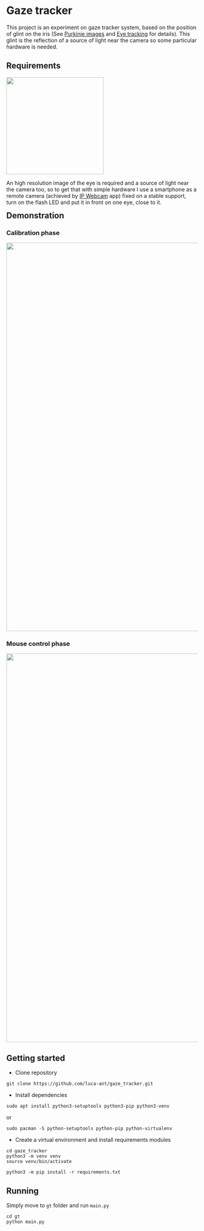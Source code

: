 # Gaze tracker

This project is an experiment on gaze tracker system, based on the position of glint on the iris (See [Purkinje images]() and [Eye tracking](https://en.wikipedia.org/wiki/Eye_tracking#Technologies_and_techniques) for details). This glint is the reflection of a source of light near the camera so some particular hardware is needed.


## Requirements

<div style="float: right">
  <img width=256px src="https://github.com/luca-ant/gaze_tracker/blob/master/videos/cam.jpg">




An high resolution image of the eye is required and a source of light near the camera too, so to get that with simple hardware I use a smartphone as a remote camera (achieved by [IP Webcam](https://play.google.com/store/apps/details?id=com.pas.webcam) app) fixed on a stable support, turn on the flash LED and put it in front on one eye, close to it. 

</div>


## Demonstration

### Calibration phase
<p align="center">
  <img width=1024px src="https://github.com/luca-ant/gaze_tracker/blob/master/videos/gaze_tracker_calibration.gif">
</p>

### Mouse control phase
<p align="center">
  <img width=1024px src="https://github.com/luca-ant/gaze_tracker/blob/master/videos/gaze_tracker_mouse.gif">
</p>


## Getting started

* Clone repository
```
git clone https://github.com/luca-ant/gaze_tracker.git
```

* Install dependencies
```
sudo apt install python3-setuptools python3-pip python3-venv
```
or
```
sudo pacman -S python-setuptools python-pip python-virtualenv
```

* Create a virtual environment and install requirements modules
```
cd gaze_tracker
python3 -m venv venv
source venv/bin/activate

python3 -m pip install -r requirements.txt
```

## Running

Simply move to `gt` folder and run `main.py`

```
cd gt
python main.py
```
